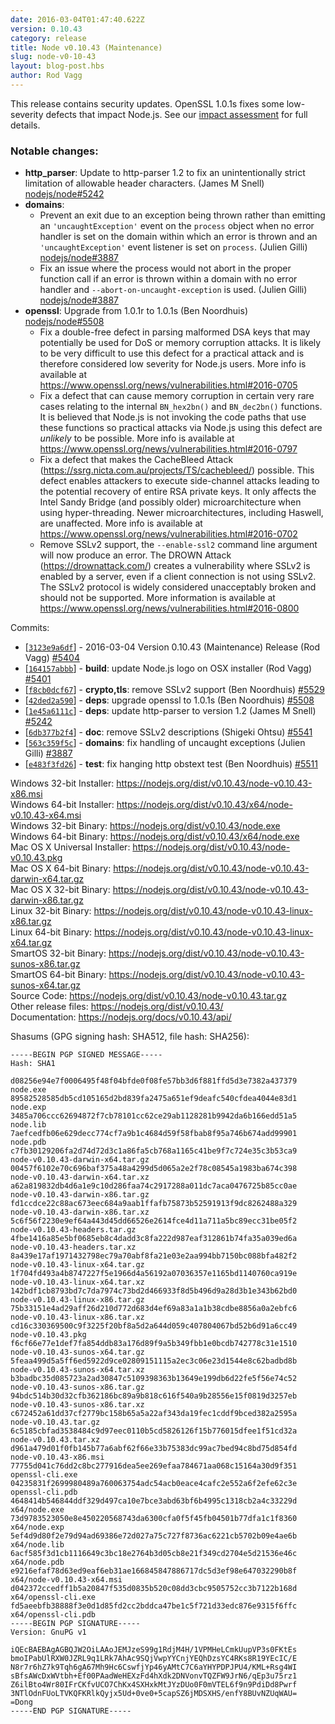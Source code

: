 ```yaml
---
date: 2016-03-04T01:47:40.622Z
version: 0.10.43
category: release
title: Node v0.10.43 (Maintenance)
slug: node-v0-10-43
layout: blog-post.hbs
author: Rod Vagg
---
```


This release contains security updates. OpenSSL 1.0.1s fixes some low-severity defects that impact Node.js. See our [impact assessment](https://nodejs.org/en/blog/vulnerability/openssl-and-low-severity-fixes-jan-2016/#_-update-29-jan-2016-_-openssl-impact-assessment) for full details.

### Notable changes:

* **http_parser**: Update to http-parser 1.2 to fix an unintentionally strict limitation of allowable header characters. (James M Snell) [nodejs/node#5242](https://github.com/nodejs/node/pull/5242)
* **domains**:
  * Prevent an exit due to an exception being thrown rather than emitting an `'uncaughtException'` event on the `process` object when no error handler is set on the domain within which an error is thrown and an `'uncaughtException'` event listener is set on `process`. (Julien Gilli) [nodejs/node#3887](https://github.com/nodejs/node/pull/3887)
  * Fix an issue where the process would not abort in the proper function call if an error is thrown within a domain with no error handler and `--abort-on-uncaught-exception` is used. (Julien Gilli) [nodejs/node#3887](https://github.com/nodejs/node/pull/3887)
* **openssl**: Upgrade from 1.0.1r to 1.0.1s (Ben Noordhuis) [nodejs/node#5508](https://github.com/nodejs/node/pull/5508)
  * Fix a double-free defect in parsing malformed DSA keys that may potentially be used for DoS or memory corruption attacks. It is likely to be very difficult to use this defect for a practical attack and is therefore considered low severity for Node.js users. More info is available at https://www.openssl.org/news/vulnerabilities.html#2016-0705
  * Fix a defect that can cause memory corruption in certain very rare cases relating to the internal `BN_hex2bn()` and `BN_dec2bn()` functions. It is believed that Node.js is not invoking the code paths that use these functions so practical attacks via Node.js using this defect are _unlikely_ to be possible. More info is available at https://www.openssl.org/news/vulnerabilities.html#2016-0797
  * Fix a defect that makes the CacheBleed Attack (https://ssrg.nicta.com.au/projects/TS/cachebleed/) possible. This defect enables attackers to execute side-channel attacks leading to the potential recovery of entire RSA private keys. It only affects the Intel Sandy Bridge (and possibly older) microarchitecture when using hyper-threading. Newer microarchitectures, including Haswell, are unaffected. More info is available at https://www.openssl.org/news/vulnerabilities.html#2016-0702
  * Remove SSLv2 support, the `--enable-ssl2` command line argument will now produce an error. The DROWN Attack (https://drownattack.com/) creates a vulnerability where SSLv2 is enabled by a server, even if a client connection is not using SSLv2. The SSLv2 protocol is widely considered unacceptably broken and should not be supported. More information is available at https://www.openssl.org/news/vulnerabilities.html#2016-0800

Commits:

* [[`3123e9a6df`](https://github.com/nodejs/node/commit/3123e9a6df)] - 2016-03-04 Version 0.10.43 (Maintenance) Release (Rod Vagg) [#5404](https://github.com/nodejs/node/pull/5404)
* [[`164157abbb`](https://github.com/nodejs/node/commit/164157abbb)] - **build**: update Node.js logo on OSX installer (Rod Vagg) [#5401](https://github.com/nodejs/node/pull/5401)
* [[`f8cb0dcf67`](https://github.com/nodejs/node/commit/f8cb0dcf67)] - **crypto,tls**: remove SSLv2 support (Ben Noordhuis) [#5529](https://github.com/nodejs/node/pull/5529)
* [[`42ded2a590`](https://github.com/nodejs/node/commit/42ded2a590)] - **deps**: upgrade openssl to 1.0.1s (Ben Noordhuis) [#5508](https://github.com/nodejs/node/pull/5508)
* [[`1e45a6111c`](https://github.com/nodejs/node/commit/1e45a6111c)] - **deps**: update http-parser to version 1.2 (James M Snell) [#5242](https://github.com/nodejs/node/pull/5242)
* [[`6db377b2f4`](https://github.com/nodejs/node/commit/6db377b2f4)] - **doc**: remove SSLv2 descriptions (Shigeki Ohtsu) [#5541](https://github.com/nodejs/node/pull/5541)
* [[`563c359f5c`](https://github.com/nodejs/node/commit/563c359f5c)] - **domains**: fix handling of uncaught exceptions (Julien Gilli) [#3887](https://github.com/nodejs/node/pull/3887)
* [[`e483f3fd26`](https://github.com/nodejs/node/commit/e483f3fd26)] - **test**: fix hanging http obstext test (Ben Noordhuis) [#5511](https://github.com/nodejs/node/pull/5511)

Windows 32-bit Installer: https://nodejs.org/dist/v0.10.43/node-v0.10.43-x86.msi \
Windows 64-bit Installer: https://nodejs.org/dist/v0.10.43/x64/node-v0.10.43-x64.msi \
Windows 32-bit Binary: https://nodejs.org/dist/v0.10.43/node.exe \
Windows 64-bit Binary: https://nodejs.org/dist/v0.10.43/x64/node.exe \
Mac OS X Universal Installer: https://nodejs.org/dist/v0.10.43/node-v0.10.43.pkg \
Mac OS X 64-bit Binary: https://nodejs.org/dist/v0.10.43/node-v0.10.43-darwin-x64.tar.gz \
Mac OS X 32-bit Binary: https://nodejs.org/dist/v0.10.43/node-v0.10.43-darwin-x86.tar.gz \
Linux 32-bit Binary: https://nodejs.org/dist/v0.10.43/node-v0.10.43-linux-x86.tar.gz \
Linux 64-bit Binary: https://nodejs.org/dist/v0.10.43/node-v0.10.43-linux-x64.tar.gz \
SmartOS 32-bit Binary: https://nodejs.org/dist/v0.10.43/node-v0.10.43-sunos-x86.tar.gz \
SmartOS 64-bit Binary: https://nodejs.org/dist/v0.10.43/node-v0.10.43-sunos-x64.tar.gz \
Source Code: https://nodejs.org/dist/v0.10.43/node-v0.10.43.tar.gz \
Other release files: https://nodejs.org/dist/v0.10.43/ \
Documentation: https://nodejs.org/docs/v0.10.43/api/

Shasums (GPG signing hash: SHA512, file hash: SHA256):

```
-----BEGIN PGP SIGNED MESSAGE-----
Hash: SHA1

d08256e94e7f0006495f48f04bfde0f08fe57bb3d6f881ffd5d3e7382a437379  node.exe
89582528585db5cd105165d2bd839fa2475a651ef9deafc540cfdea4044e83d1  node.exp
3485a706ccc62694872f7cb78101cc62ce29ab1128281b9942da6b166edd51a5  node.lib
7aefcedfb06e629decc774cf7a9b1c4684d59f58fbab8f95a746b674add99901  node.pdb
c7fb30129206fa2d74d72d3c1a86fa5cb768a1165c41be9f7c724e35c3b53ca9  node-v0.10.43-darwin-x64.tar.gz
00457f6102e70c696baf375a48a4299d5d065a2e2f78c08545a1983ba674c398  node-v0.10.43-darwin-x64.tar.xz
a62a819832db4d6a1e9c10d286faa74c2917288a011dc7aca0476725b85cc0ae  node-v0.10.43-darwin-x86.tar.gz
fd1ccdce22c88ac673eec684a9aab1ffafb75873b52591913f9dc8262488a329  node-v0.10.43-darwin-x86.tar.xz
5c6f56f2230e9ef64a443d45dd66526e2614fce4d11a711a5bc89ecc31be05f2  node-v0.10.43-headers.tar.gz
4fbe1416a85e5bf0685eb8c4dadd3c8fa222d987eaf312861b74fa35a039ed6a  node-v0.10.43-headers.tar.xz
8a439e17af1971432798ec79a70abf8fa21e03e2aa994bb7150bc088bfa482f2  node-v0.10.43-linux-x64.tar.gz
1f704fd493a4b8747227f5e1966d4a56192a07036357e1165bd1140760ca919e  node-v0.10.43-linux-x64.tar.xz
142bdf1cb8793bd7c7da7974c73bd2d466933f8d5b496d9a28d3b1e343b62bd0  node-v0.10.43-linux-x86.tar.gz
75b33151e4ad29aff26d210d772d683d4ef69a83a1a1b38cdbe8856a0a2ebfc6  node-v0.10.43-linux-x86.tar.xz
cd16c330369500c9f3225f20bf8a5d2a644d059c407804067bd52b6d91a6cc49  node-v0.10.43.pkg
f6cf66e77e1def7fa854ddb83a176d89f9a5b349fbb1e0bcdb742778c31e1510  node-v0.10.43-sunos-x64.tar.gz
5feaa499d5a5ff6ed5922d9ce02809151115a2ec3c06e23d1544e8c62badbd8b  node-v0.10.43-sunos-x64.tar.xz
b3badbc35d085723a2ad30847c5109398363b13649e199db6d22fe5f56e74c52  node-v0.10.43-sunos-x86.tar.gz
94bdc514b30d32cfb362186bc89a9b818c616f540a9b28556e15f0819d3257eb  node-v0.10.43-sunos-x86.tar.xz
c672452a61dd37cf2779bc158b65a5a22af343da19fec1cddf9bced382a2595a  node-v0.10.43.tar.gz
6c5185cbfad3538484c9d97eec0110b5cd5826126f15b776015dfee1f51cd32a  node-v0.10.43.tar.xz
d961a479d01f0fb145b77a6abf62f66e33b75383dc99ac7bed94c8bd75d854fd  node-v0.10.43-x86.msi
77755d041c76dd2c8bc277916dea5ee269efaa784671aa068c15164a30d9f351  openssl-cli.exe
04235831f2699980489a760063754adc54acb0eace4cafc2e552a6f2efe62c3e  openssl-cli.pdb
4648414b546844ddf329d497ca10e7bce3abd63bf6b4995c1318cb2a4c33229d  x64/node.exe
73d9783523050e8e450220568743da6300cfa0f5f45fb04501b77dfa1c1f8360  x64/node.exp
5ef4d9d80f2e79d94ad69386e72d027a75c727f8736ac6221cb5702b09e4ae6b  x64/node.lib
6acf585f3d1cb1116649c3bc18e2764b3d05cb8e21f349cd2704e5d21536e46c  x64/node.pdb
e9216efaf78d63ed9eaf6eb31ae166845847886717dc5d3ef98e647032290b8f  x64/node-v0.10.43-x64.msi
d042372ccedff1b5a20847f535d0835b520c08dd3cbc9505752cc3b7122b168d  x64/openssl-cli.exe
fd5aeebfb38888f3e0d1d85fd2cc2bddca47be1c5f721d33edc876e9315f6ffc  x64/openssl-cli.pdb
-----BEGIN PGP SIGNATURE-----
Version: GnuPG v1

iQEcBAEBAgAGBQJW2OiLAAoJEMJzeS99g1RdjM4H/1VPMHeLCmkUupVP3s0FKtEs
bmoIPabUlRXW0JZRL9q1LRk7AhAc9SQjVwpYYCnjYEQhDzsYC4RKs8R19YEcIC/E
N8r7r6hZ7k9Tqh6gA67Mh9Hc6CswfjYp46yAMtC7C6aYHYPDPJPU4/KML+Rsg4WI
sBfsAWcDxWVtbh+Ef00PAadWeHEXzFd4hXdk2DNVonvTQZFW9JrN6/qEp3u75rz1
Z6ilBto4Wr80IFrCKfvUCO7ChKx4SXHxkMtJYzDUo0F0mVTEL6f9n9PdiDd8Pwrf
3NTlOdnFUoLTVKQFKRlkQyjx5Ud+0ve0+5capSZ6jMDSXHS/enfY8BUvNZUqWAU=
=Dong
-----END PGP SIGNATURE-----

```

